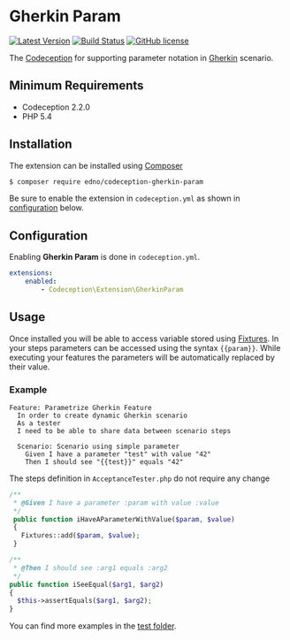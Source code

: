 # Gherkin Param

[![Latest Version](https://img.shields.io/packagist/v/edno/codeception-gherkin-param.svg?style=flat-square)](https://packagist.org/packages/site5/phantoman)
[![Build Status](https://img.shields.io/travis/edno/codeception-gherkin-param.svg?style=flat-square)]()
[![GitHub license](https://img.shields.io/badge/license-Apache%202-blue.svg?style=flat-square)](https://raw.githubusercontent.com/edno/codeception-gherkin-param/master/LICENSE)

The [Codeception](http://codeception.com/) for supporting parameter notation
in [Gherkin](https://github.com/Codeception/Codeception/blob/2.2-docs/docs/07-BDD.md)
scenario.

## Minimum Requirements

- Codeception 2.2.0
- PHP 5.4

## Installation 
The extension can be installed using [Composer](https://getcomposer.org)

```bash
$ composer require edno/codeception-gherkin-param
```

Be sure to enable the extension in `codeception.yml` as shown in
[configuration](#configuration) below.
## Configuration
Enabling **Gherkin Param** is done in `codeception.yml`.

```yaml
extensions:
    enabled:
        - Codeception\Extension\GherkinParam
```

## Usage
Once installed you will be able to access variable stored using 
[Fixtures](http://codeception.com/docs/reference/Fixtures).
In your steps parameters can be accessed using the syntax `{{param}}`. 
While executing your features the parameters will be automatically replaced by their value.

### Example
```gherkin
Feature: Parametrize Gherkin Feature
  In order to create dynamic Gherkin scenario
  As a tester
  I need to be able to share data between scenario steps

  Scenario: Scenario using simple parameter
    Given I have a parameter "test" with value "42"
    Then I should see "{{test}}" equals "42"
```
The steps definition in `AcceptanceTester.php` do not require any change
```php
/**
 * @Given I have a parameter :param with value :value
 */
 public function iHaveAParameterWithValue($param, $value)
 {
   Fixtures::add($param, $value);
 }

/**
 * @Then I should see :arg1 equals :arg2
 */
public function iSeeEqual($arg1, $arg2)
{
  $this->assertEquals($arg1, $arg2);
}
```
 You can find more examples in the [test folder](https://github.com/edno/codeception-gherkin-param/tree/master/tests/acceptance).
